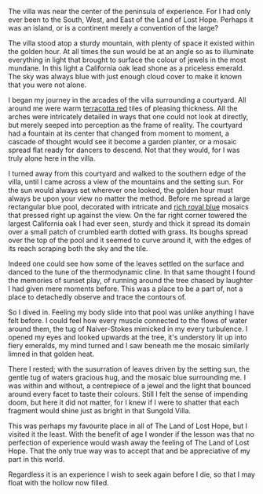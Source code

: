 The villa was near the center of the peninsula of experience. For I had only ever been to the South, West, and East of the Land of Lost Hope. Perhaps it was an island, or is a continent merely a convention of the large?

  

The villa stood atop a sturdy mountain, with plenty of space it existed within the golden hour. At all times the sun would be at an angle so as to illuminate everything in light that brought to surface the colour of jewels in the most mundane. In this light a California oak lead shone as a priceless emerald. The sky was always blue with just enough cloud cover to make it known that you were not alone.

  

I began my journey in the arcades of the villa surrounding a courtyard. All around me were warm [terracotta red](#E35336) tiles of pleasing thickness. All the arches were intricately detailed in ways that one could not look at directly, but merely seeped into perception as the frame of reality. The courtyard had a fountain at its center that changed from moment to moment, a cascade of thought would see it become a garden planter, or a mosaic spread flat ready for dancers to descend. Not that they would, for I was truly alone here in the villa.

  

I turned away from this courtyard and walked to the southern edge of the villa, until I came across a view of the mountains and the setting sun. For the sun would always set wherever one looked, the golden hour must always be upon your view no matter the method. Before me spread a large rectangular blue pool, decorated with intricate and [rich royal blue](092B9C) mosaics that pressed right up against the view. On the far right corner towered the largest California oak I had ever seen, sturdy and thick it spread its domain over a small patch of crumbled earth dotted with grass. Its boughs spread over the top of the pool and it seemed to curve around it, with the edges of its reach scraping both the sky and the tile.


Indeed one could see how some of the leaves settled on the surface and danced to the tune of the thermodynamic cline. In that same thought I found the memories of sunset play, of running around the tree chased by laughter I had given mere moments before. This was a place to be a part of, not a place to detachedly observe and trace the contours of.


So I dived in. Feeling my body slide into that pool was unlike anything I have felt before. I could feel how every muscle connected to the flows of water around them, the tug of Naiver-Stokes mimicked in my every turbulence. I opened my eyes and looked upwards at the tree, it's understory lit up into fiery emeralds, my mind turned and I saw beneath me the mosaic similarly limned in that golden heat.



There I rested; with the susurration of leaves driven by the setting sun, the gentle tug of waters gracious hug, and the mosaic blue surrounding me. I was within and without, a centrepiece of a jewel and the light that bounced around every facet to taste their colours. Still I felt the sense of impending doom, but here it did not matter, for I knew if I were to shatter that each fragment would shine just as bright in that Sungold Villa.

  
  

This was perhaps my favourite place in all of The Land of Lost Hope, but I visited it the least. With the benefit of age I wonder if the lesson was that no perfection of experience would wash away the feeling of The Land of Lost Hope. That the only true way was to accept that and be appreciative of my part in this world.

  

Regardless it is an experience I wish to seek again before I die, so that I may float with the hollow now filled.
